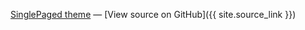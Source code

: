 

[SinglePaged theme](https://github.com/t413/SinglePaged)
&mdash;
[View source on GitHub]({{ site.source_link }})

